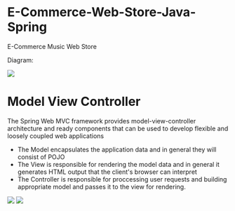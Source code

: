 # E-Commerce-Web-Store-Java-Spring
E-Commerce Music Web Store

Diagram:

![](https://github.com/Sakerini/E-Commerce-Web-Store-Java-Spring/Docs/flow-diagram.png)

# Model View Controller

The Spring Web MVC framework provides model-view-controller architecture and ready components that can be used to develop flexible and loosely coupled web applications

  - The Model encapsulates the application data and in general they will consist of POJO
  - The View is responsible for rendering the model data and in general it generates HTML output that the client's browser can interpret
  - The Controller is responsible for proccessing user requests and building appropriate model and passes it to the view for rendering.

![](https://github.com/Sakerini/E-Commerce-Web-Store-Java-Spring/Docs/MVC.png)
![](https://github.com/Sakerini/E-Commerce-Web-Store-Java-Spring/Docs/MVC-framework.png)

